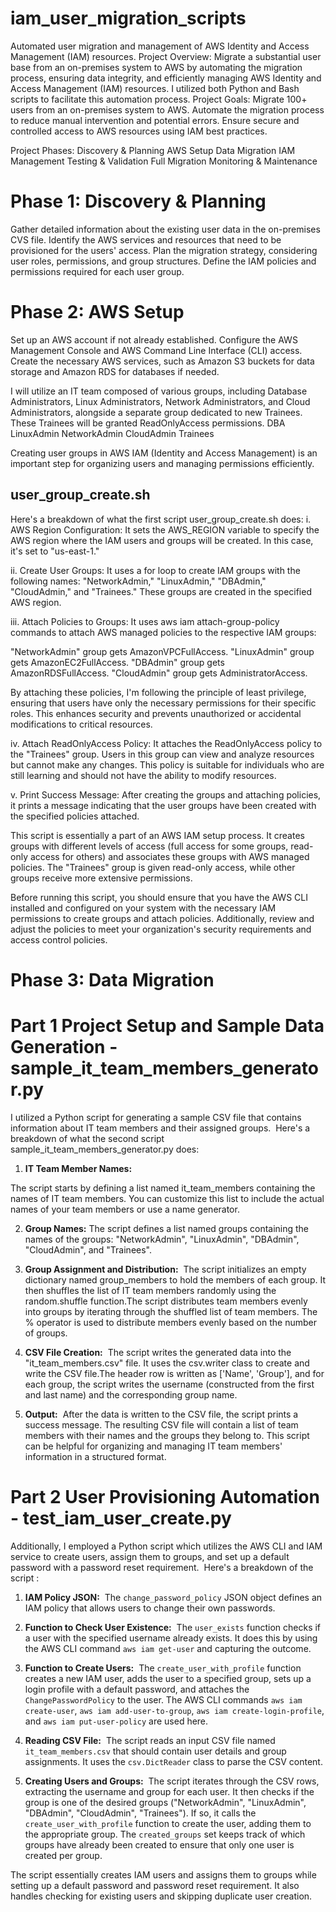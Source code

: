 # iam_user_migration_scripts

Automated user migration and management of AWS Identity and Access Management (IAM) resources.
Project Overview:
Migrate a substantial user base from an on-premises system to AWS by automating the migration process, ensuring data integrity, and efficiently managing AWS Identity and Access Management (IAM) resources. I utilized both Python and Bash scripts to facilitate this automation process.
Project Goals:
Migrate 100+ users from an on-premises system to AWS.
Automate the migration process to reduce manual intervention and potential errors.
Ensure secure and controlled access to AWS resources using IAM best practices.

Project Phases:
Discovery & Planning
AWS Setup
Data Migration
IAM Management
Testing & Validation
Full Migration
Monitoring & Maintenance

# Phase 1: Discovery & Planning

Gather detailed information about the existing user data in the on-premises CVS file.
Identify the AWS services and resources that need to be provisioned for the users' access.
Plan the migration strategy, considering user roles, permissions, and group structures.
Define the IAM policies and permissions required for each user group.

# Phase 2: AWS Setup

Set up an AWS account if not already established.
Configure the AWS Management Console and AWS Command Line Interface (CLI) access.
Create the necessary AWS services, such as Amazon S3 buckets for data storage and Amazon RDS for databases if needed.

I will utilize an IT team composed of various groups, including Database Administrators, Linux Administrators, Network Administrators, and Cloud Administrators, alongside a separate group dedicated to new Trainees. These Trainees will be granted ReadOnlyAccess permissions.
DBA
LinuxAdmin
NetworkAdmin
CloudAdmin
Trainees

Creating user groups in AWS IAM (Identity and Access Management) is an important step for organizing users and managing permissions efficiently.

## user_group_create.sh

Here's a breakdown of what the first script user_group_create.sh does:
i. AWS Region Configuration: It sets the AWS_REGION variable to specify the AWS region where the IAM users and groups will be created. In this case, it's set to "us-east-1."

ii. Create User Groups: It uses a for loop to create IAM groups with the following names: "NetworkAdmin," "LinuxAdmin," "DBAdmin," "CloudAdmin," and "Trainees." These groups are created in the specified AWS region.

iii. Attach Policies to Groups: It uses aws iam attach-group-policy commands to attach AWS managed policies to the respective IAM groups:

"NetworkAdmin" group gets AmazonVPCFullAccess.
"LinuxAdmin" group gets AmazonEC2FullAccess.
"DBAdmin" group gets AmazonRDSFullAccess.
"CloudAdmin" group gets AdministratorAccess.

By attaching these policies, I'm following the principle of least privilege, ensuring that users have only the necessary permissions for their specific roles. This enhances security and prevents unauthorized or accidental modifications to critical resources.

iv. Attach ReadOnlyAccess Policy: It attaches the ReadOnlyAccess policy to the "Trainees" group. Users in this group can view and analyze resources but cannot make any changes. This policy is suitable for individuals who are still learning and should not have the ability to modify resources.

v. Print Success Message: After creating the groups and attaching policies, it prints a message indicating that the user groups have been created with the specified policies attached.

This script is essentially a part of an AWS IAM setup process. It creates groups with different levels of access (full access for some groups, read-only access for others) and associates these groups with AWS managed policies. The "Trainees" group is given read-only access, while other groups receive more extensive permissions.

Before running this script, you should ensure that you have the AWS CLI installed and configured on your system with the necessary IAM permissions to create groups and attach policies. Additionally, review and adjust the policies to meet your organization's security requirements and access control policies.


# Phase 3: Data Migration

# Part 1 Project Setup and Sample Data Generation - sample_it_team_members_generator.py

I utilized a Python script for generating a sample CSV file that contains information about IT team members and their assigned groups. 
Here's a breakdown of what the second script sample_it_team_members_generator.py does:

1. **IT Team Member Names:** 

The script starts by defining a list named it_team_members containing the names of IT team members. You can customize this list to include the actual names of your team members or use a name generator.

2. **Group Names:**
The script defines a list named groups containing the names of the groups: "NetworkAdmin", "LinuxAdmin", "DBAdmin", "CloudAdmin", and "Trainees".

3. **Group Assignment and Distribution:**
 The script initializes an empty dictionary named group_members to hold the members of each group. It then shuffles the list of IT team members randomly using the random.shuffle function.The script distributes team members evenly into groups by iterating through the shuffled list of team members. The % operator is used to distribute members evenly based on the number of groups.

4. **CSV File Creation:** 
The script writes the generated data into the "it_team_members.csv" file. It uses the csv.writer class to create and write the CSV file.The header row is written as ['Name', 'Group'], and for each group, the script writes the username (constructed from the first and last name) and the corresponding group name.

5. **Output:** 
After the data is written to the CSV file, the script prints a success message.
The resulting CSV file will contain a list of team members with their names and the groups they belong to. This script can be helpful for organizing and managing IT team members' information in a structured format.

# Part 2 User Provisioning Automation - test_iam_user_create.py

Additionally, I employed a Python script which utilizes the AWS CLI and IAM service to create users, assign them to groups, and set up a default password with a password reset requirement. 
Here's a breakdown of the script :

1. **IAM Policy JSON:**
 The `change_password_policy` JSON object defines an IAM policy that allows users to change their own passwords.

2. **Function to Check User Existence:**
 The `user_exists` function checks if a user with the specified username already exists. It does this by using the AWS CLI command `aws iam get-user` and capturing the outcome.

3. **Function to Create Users:**
 The `create_user_with_profile` function creates a new IAM user, adds the user to a specified group, sets up a login profile with a default password, and attaches the `ChangePasswordPolicy` to the user. The AWS CLI commands `aws iam create-user`, `aws iam add-user-to-group`, `aws iam create-login-profile`, and `aws iam put-user-policy` are used here.

4. **Reading CSV File:**
 The script reads an input CSV file named `it_team_members.csv` that should contain user details and group assignments. It uses the `csv.DictReader` class to parse the CSV content.

5. **Creating Users and Groups:**
 The script iterates through the CSV rows, extracting the username and group for each user. It then checks if the group is one of the desired groups ("NetworkAdmin", "LinuxAdmin", "DBAdmin", "CloudAdmin", "Trainees"). If so, it calls the `create_user_with_profile` function to create the user, adding them to the appropriate group. The `created_groups` set keeps track of which groups have already been created to ensure that only one user is created per group.

The script essentially creates IAM users and assigns them to groups while setting up a default password and password reset requirement. It also handles checking for existing users and skipping duplicate user creation. 


